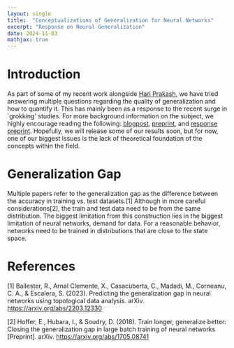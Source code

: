 ```yaml
---
layout: single
title:  "Conceptualizations of Generalization for Neural Networks"
excerpt: "Response on Neural Generalization"
date: 2024-11-03
mathjax: true
---
```

<!-- To access Preview Utilize the Shortcut Comm + Shift + V -->

# Introduction

As part of some of my recent work alongside [Hari Prakash](https://www.linkedin.com/in/hari-kishan-prakash-2b786967/), we have tried answering multiple questions regarding the quality of generalization and how to quantify it. This has mainly been as a response to the recent surge in `grokking' studies. For more background information on the subject, we highly encourage reading the following: [blogpost](https://www.beren.io/2022-01-11-Grokking-Grokking/), [preprint](https://arxiv.org/pdf/2210.01117), and [response preprint](https://arxiv.org/pdf/2405.12755). Hopefully, we will release some of our results soon, but for now, one of our biggest issues is the lack of theoretical foundation of the concepts within the field. 

# Generalization Gap
Multiple papers refer to the generalization gap as the difference between the accuracy in training vs. test datasets.[1] Although in more careful considerations[2], the train and test data need to be from the same distribution. The biggest limitation from this construction lies in the biggest limitation of neural networks, demand for data. For a reasonable behavior, networks need to be trained in distributions that are close to the state space. 

# References
[1] Ballester, R., Arnal Clemente, X., Casacuberta, C., Madadi, M., Corneanu, C. A., & Escalera, S. (2023). Predicting the generalization gap in neural networks using topological data analysis. arXiv. https://arxiv.org/abs/2203.12330

[2] Hoffer, E., Hubara, I., & Soudry, D. (2018). Train longer, generalize better: Closing the generalization gap in large batch training of neural networks [Preprint]. arXiv. https://arxiv.org/abs/1705.08741